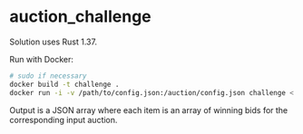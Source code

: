 # auction_challenge

Solution uses Rust 1.37.

Run with Docker:

```sh
# sudo if necessary
docker build -t challenge .
docker run -i -v /path/to/config.json:/auction/config.json challenge < /path/to/input.json
```

Output is a JSON array where each item is an array of winning bids for the corresponding input auction.
